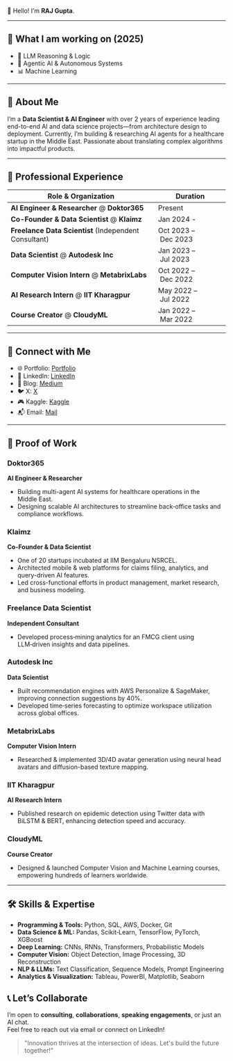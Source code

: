 
👋 Hello! I’m **RAJ Gupta**.  

---

## 🎯 What I am working on (2025)

- 🤖 LLM Reasoning & Logic  
- 🧠 Agentic AI & Autonomous Systems  
- 📊 Machine Learning

---



## 🚀 About Me

I’m a **Data Scientist & AI Engineer** with over 2 years of experience leading end-to-end AI and data science projects—from architecture design to deployment. Currently, I’m building & researching AI agents for a healthcare startup in the Middle East. Passionate about translating complex algorithms into impactful products.

---

## 💼 Professional Experience

| Role & Organization                                          | Duration             |
|--------------------------------------------------------------|----------------------|
| **AI Engineer & Researcher** @ **Doktor365**       | Present              |
| **Co-Founder & Data Scientist** @ **Klaimz**                 | Jan 2024 -  |
| **Freelance Data Scientist** (Independent Consultant)         | Oct 2023 – Dec 2023  |
| **Data Scientist** @ **Autodesk Inc**                 | Jan 2023 – Jul 2023  |
| **Computer Vision Intern** @ **MetabrixLabs**                | Oct 2022 – Dec 2022  |
| **AI Research Intern** @ **IIT Kharagpur**                   | May 2022 – Jul 2022  |
| **Course Creator** @ **CloudyML**                            | Jan 2022 – Mar 2022  |

---

## 🔗 Connect with Me
- 🌐 Portfolio: [Portfolio](https://portfoliowebsiteraj.vercel.app/)  
- 💼 LinkedIn: [LinkedIn](https://www.linkedin.com/in/raj-gupta-7073/)  
- 📝 Blog: [Medium](https://medium.com/@raj_shinigami)  
- 🐦 X: [X](https://x.com/the_perceptron)
- 🎮 Kaggle: [Kaggle](https://www.kaggle.com/rajgupta2019)  
- 📬 Email: [Mail](mailto:rajmanmauji@gmail.com)  

---

## 📂 Proof of Work

### Doktor365
**AI Engineer & Researcher**   
- Building multi-agent AI systems for healthcare operations in the Middle East.  
- Designing scalable AI architectures to streamline back‑office tasks and compliance workflows.

### Klaimz
**Co-Founder & Data Scientist**  
- One of 20 startups incubated at IIM Bengaluru NSRCEL.  
- Architected mobile & web platforms for claims filing, analytics, and query-driven AI features.  
- Led cross-functional efforts in product management, market research, and business modeling.

### Freelance Data Scientist
**Independent Consultant**  
- Developed process‑mining analytics for an FMCG client using LLM‑driven insights and data pipelines.

### Autodesk Inc
**Data Scientist**  
- Built recommendation engines with AWS Personalize & SageMaker, improving connection suggestions by 40%.  
- Developed time‑series forecasting to optimize workspace utilization across global offices.

### MetabrixLabs
**Computer Vision Intern**  
- Researched & implemented 3D/4D avatar generation using neural head avatars and diffusion-based texture mapping.

### IIT Kharagpur
**AI Research Intern**  
- Published research on epidemic detection using Twitter data with BiLSTM & BERT, enhancing detection speed and accuracy.

### CloudyML
**Course Creator**  
- Designed & launched Computer Vision and Machine Learning courses, empowering hundreds of learners worldwide.

---

## 🛠️ Skills & Expertise

- **Programming & Tools:** Python, SQL, AWS, Docker, Git  
- **Data Science & ML:** Pandas, Scikit‑Learn, TensorFlow, PyTorch, XGBoost  
- **Deep Learning:** CNNs, RNNs, Transformers, Probabilistic Models  
- **Computer Vision:** Object Detection, Image Processing, 3D Reconstruction  
- **NLP & LLMs:** Text Classification, Sequence Models, Prompt Engineering  
- **Analytics & Visualization:** Tableau, PowerBI, Matplotlib, Seaborn  



## 📞 Let’s Collaborate

I’m open to **consulting**, **collaborations**, **speaking engagements**, or just an AI chat.  
Feel free to reach out via email or connect on LinkedIn!

> "Innovation thrives at the intersection of ideas. Let's build the future together!"

